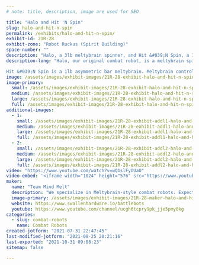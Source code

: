 ```yaml
---
# note: title, description, image are used for SEO

title: "Halo and Hit 'N Spin"
slug: halo-and-hit-n-spin
permalink: /exhibits/halo-and-hit-n-spin/
exhibit-id: 21R-28
exhibit-zone: "Robot Ruckus (Spirit Building)"
space-number: ""
description: "Halo, a 3lb meltybrain spinner, and Hit &#039;N Spin, a 1lb asymmetric bar meltybrain spinner."
description-long: "Halo, our original combat robot, is a meltybrain spinner, which means it can move about while spinning in place thanks to custom control electronics and firmware. It&#039;s intentionally hollow to ensure we deliver the biggest hits. Back for its fourth event, it&#039;s been redesigned from the ground up for improved survivability and control.

Hit &#039;N Spin is a 1lb asymmetric bar meltybrain. Meltybrain control only requires one wheel to work, and this bot doesn&#039;t have weight for two! It first appeared at MFO 2019 as an experimental bot. It gave such a show that it&#039;s back to strike again, now with a tougher enclosure that probably wont explode!"
image: /assets/images/exhibit-images/21R-28-exhibit-halo-and-hit-n-spin-20191109-093844-large.jpg
image-primary: 
  small: /assets/images/exhibit-images/21R-28-exhibit-halo-and-hit-n-spin-20191109-093844-small.jpg
  medium: /assets/images/exhibit-images/21R-28-exhibit-halo-and-hit-n-spin-20191109-093844-medium.jpg
  large: /assets/images/exhibit-images/21R-28-exhibit-halo-and-hit-n-spin-20191109-093844-large.jpg
  full: /assets/images/exhibit-images/21R-28-exhibit-halo-and-hit-n-spin-20191109-093844-full.jpg
additional-images: 
  - 1:
    small: /assets/images/exhibit-images/21R-28-exhibit-addl1-halo-and-hit-n-spin-20191109-093849-small.jpg
    medium: /assets/images/exhibit-images/21R-28-exhibit-addl1-halo-and-hit-n-spin-20191109-093849-medium.jpg
    large: /assets/images/exhibit-images/21R-28-exhibit-addl1-halo-and-hit-n-spin-20191109-093849-large.jpg
    full: /assets/images/exhibit-images/21R-28-exhibit-addl1-halo-and-hit-n-spin-20191109-093849-full.jpg
  - 2:
    small: /assets/images/exhibit-images/21R-28-exhibit-addl2-halo-and-hit-n-spin-halo-final-small.JPG
    medium: /assets/images/exhibit-images/21R-28-exhibit-addl2-halo-and-hit-n-spin-halo-final-medium.JPG
    large: /assets/images/exhibit-images/21R-28-exhibit-addl2-halo-and-hit-n-spin-halo-final-large.JPG
    full: /assets/images/exhibit-images/21R-28-exhibit-addl2-halo-and-hit-n-spin-halo-final-full.JPG
video: "https://www.youtube.com/watch?v=wQ1slFyOUaU"
video-embed: '<iframe width="1024" height="576" src="https://www.youtube.com/embed/wQ1slFyOUaU?feature=oembed" frameborder="0" allow="accelerometer; autoplay; clipboard-write; encrypted-media; gyroscope; picture-in-picture" allowfullscreen></iframe>'
maker: 
  name: "Team Mind Melt"
  description: "We specialize in Meltybrain-style combat robots. Expect big hits and self destructive tendencies!"
  image-primary: /assets/images/exhibit-images/21R-28-maker-halo-and-hit-n-spin-img-0691-2-medium.jpg
  website: https://www.swallenhardware.io/battlebots
  youtube: https://www.youtube.com/channel/ucgh6tcpry9pk_jje5pmy0kg
categories: 
  - slug: combat-robots
    name: Combat Robots
created-jotform: "2021-07-31 22:47:45"
last-modified-jotform: "2021-08-25 20:21:16"
last-exported: "2021-10-31 09:08:23"
sitemap: false

---
```

